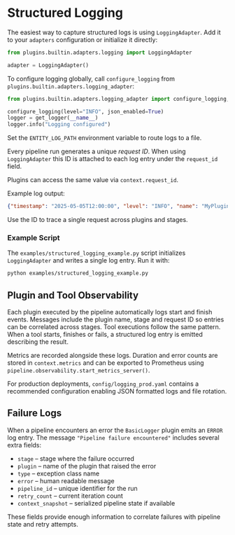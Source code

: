 # Structured Logging

The easiest way to capture structured logs is using ``LoggingAdapter``. Add it
to your ``adapters`` configuration or initialize it directly:

```python
from plugins.builtin.adapters.logging import LoggingAdapter

adapter = LoggingAdapter()
```

To configure logging globally, call ``configure_logging`` from
``plugins.builtin.adapters.logging_adapter``:

```python
from plugins.builtin.adapters.logging_adapter import configure_logging, get_logger

configure_logging(level="INFO", json_enabled=True)
logger = get_logger(__name__)
logger.info("Logging configured")
```

Set the ``ENTITY_LOG_PATH`` environment variable to route logs to a file.

Every pipeline run generates a unique *request ID*. When using
``LoggingAdapter`` this ID is
attached to each log entry under the `request_id` field.

Plugins can access the same value via `context.request_id`.

Example log output:

```json
{"timestamp": "2025-05-05T12:00:00", "level": "INFO", "name": "MyPlugin", "message": "Plugin execution finished", "plugin": "MyPlugin", "stage": "DO", "duration": 0.2, "request_id": "202505051200000000"}
```

Use the ID to trace a single request across plugins and stages.

### Example Script

The `examples/structured_logging_example.py` script initializes ``LoggingAdapter`` and writes a single log entry.
Run it with:

```bash
python examples/structured_logging_example.py
```

## Plugin and Tool Observability

Each plugin executed by the pipeline automatically logs start and finish events.
Messages include the plugin name, stage and request ID so entries can be
correlated across stages. Tool executions follow the same pattern. When a tool
starts, finishes or fails, a structured log entry is emitted describing the
result.

Metrics are recorded alongside these logs. Duration and error counts are stored
in ``context.metrics`` and can be exported to Prometheus using
``pipeline.observability.start_metrics_server()``.

For production deployments, `config/logging_prod.yaml` contains a recommended
configuration enabling JSON formatted logs and file rotation.

## Failure Logs

When a pipeline encounters an error the ``BasicLogger`` plugin emits an ``ERROR``
log entry. The message ``"Pipeline failure encountered"`` includes several extra
fields:

* ``stage`` – stage where the failure occurred
* ``plugin`` – name of the plugin that raised the error
* ``type`` – exception class name
* ``error`` – human readable message
* ``pipeline_id`` – unique identifier for the run
* ``retry_count`` – current iteration count
* ``context_snapshot`` – serialized pipeline state if available

These fields provide enough information to correlate failures with pipeline
state and retry attempts.

